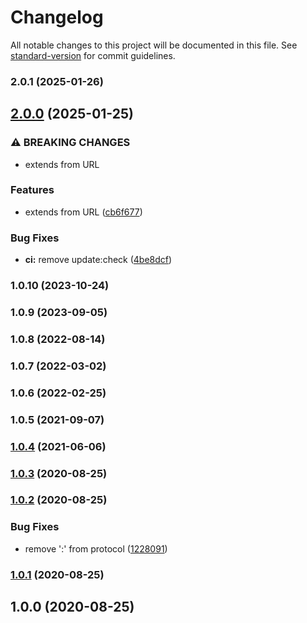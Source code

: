 # Changelog

All notable changes to this project will be documented in this file. See [standard-version](https://github.com/conventional-changelog/standard-version) for commit guidelines.

### 2.0.1 (2025-01-26)

## [2.0.0](https://github.com/Kikobeats/parse-proxy-uri/compare/v1.0.10...v2.0.0) (2025-01-25)


### ⚠ BREAKING CHANGES

* extends from URL

### Features

* extends from URL ([cb6f677](https://github.com/Kikobeats/parse-proxy-uri/commit/cb6f6770f5d7af120cf563a15b791ea5df8029d1))


### Bug Fixes

* **ci:** remove update:check ([4be8dcf](https://github.com/Kikobeats/parse-proxy-uri/commit/4be8dcf3b9465cf5ca2b0335511ce979dba566cb))

### 1.0.10 (2023-10-24)

### 1.0.9 (2023-09-05)

### 1.0.8 (2022-08-14)

### 1.0.7 (2022-03-02)

### 1.0.6 (2022-02-25)

### 1.0.5 (2021-09-07)

### [1.0.4](https://github.com/Kikobeats/parse-proxy-uri/compare/v1.0.3...v1.0.4) (2021-06-06)

### [1.0.3](https://github.com/Kikobeats/parse-proxy-uri/compare/v1.0.2...v1.0.3) (2020-08-25)

### [1.0.2](https://github.com/Kikobeats/parse-proxy-uri/compare/v1.0.1...v1.0.2) (2020-08-25)


### Bug Fixes

* remove ':' from protocol ([1228091](https://github.com/Kikobeats/parse-proxy-uri/commit/12280919c5b3b9babe87ee47f0f4785ccf2bd390))

### [1.0.1](https://github.com/Kikobeats/parse-proxy-uri/compare/v1.0.0...v1.0.1) (2020-08-25)

## 1.0.0 (2020-08-25)
